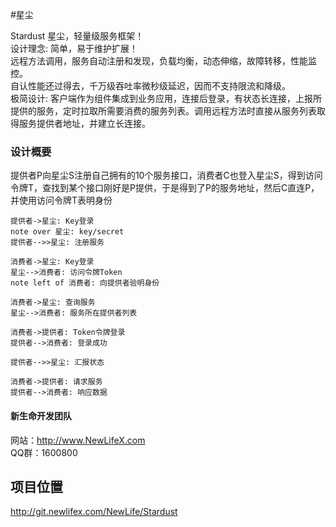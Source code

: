 ﻿#星尘

Stardust  星尘，轻量级服务框架！  
设计理念: 简单，易于维护扩展！  
远程方法调用，服务自动注册和发现，负载均衡，动态伸缩，故障转移，性能监控。  
自认性能还过得去，千万级吞吐率微秒级延迟，因而不支持限流和降级。  
极简设计: 客户端作为组件集成到业务应用，连接后登录，有状态长连接，上报所提供的服务，定时拉取所需要消费的服务列表。调用远程方法时直接从服务列表取得服务提供者地址，并建立长连接。

### 设计概要  
提供者P向星尘S注册自己拥有的10个服务接口，消费者C也登入星尘S，得到访问令牌T，查找到某个接口刚好是P提供，于是得到了P的服务地址，然后C直连P，并使用访问令牌T表明身份  

```sequence{theme="simple"}
提供者->星尘: Key登录
note over 星尘: key/secret
提供者-->>星尘: 注册服务

消费者->星尘: Key登录
星尘-->消费者: 访问令牌Token
note left of 消费者: 向提供者验明身份

消费者->星尘: 查询服务
星尘-->消费者: 服务所在提供者列表

消费者->提供者: Token令牌登录
提供者-->消费者: 登录成功

提供者-->>星尘: 汇报状态

消费者->提供者: 请求服务
提供者-->消费者: 响应数据
```

#### 新生命开发团队  
网站：http://www.NewLifeX.com  
QQ群：1600800  

## 项目位置
http://git.newlifex.com/NewLife/Stardust
